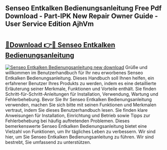 ## Senseo Entkalken Bedienungsanleitung Free Pdf Download - Part-lPK New Repair Owner Guide - User Service Edition AjhVm

# <h2><a href="http://df2cv7w.blite.top/?on=Senseo+Entkalken+Bedienungsanleitung">🔗Download 👉🔴 Senseo Entkalken Bedienungsanleitung</a></h2>

[![Senseo Entkalken Bedienungsanleitung new download](https://i.imgur.com/lujVjoI.png)](http://df2cv7w.blite.top/?on=Senseo+Entkalken+Bedienungsanleitung)
Grüße und willkommen im Benutzerhandbuch für Ihr neu erworbenes Senseo Entkalken Bedienungsanleitung. Dieses Handbuch soll Ihnen helfen, ein erfahrener Benutzer Ihres Produkts zu werden, indem es eine detaillierte Erläuterung seiner Merkmale, Funktionen und Vorteile enthält. Sie finden Schritt-für-Schritt-Anleitungen für Installation, Verwendung, Wartung und Fehlerbehebung. Bevor Sie Ihr Senseo Entkalken Bedienungsanleitung verwenden, machen Sie sich bitte mit seinen Funktionen und Merkmalen vertraut, indem Sie dieses Benutzerhandbuch lesen. Sie finden klare Anweisungen für Installation, Einrichtung und Betrieb sowie Tipps zur Fehlerbehebung bei häufig auftretenden Problemen. Dieses bemerkenswerte Senseo Entkalken Bedienungsanleitung bietet eine Vielzahl von Funktionen, um Ihr tägliches Leben zu verbessern. Wir sind hier, um Sie Senseo Entkalken Bedienungsanleitung zu führen. Wir sind bestrebt, Sie umfassend zu unterstützen.
